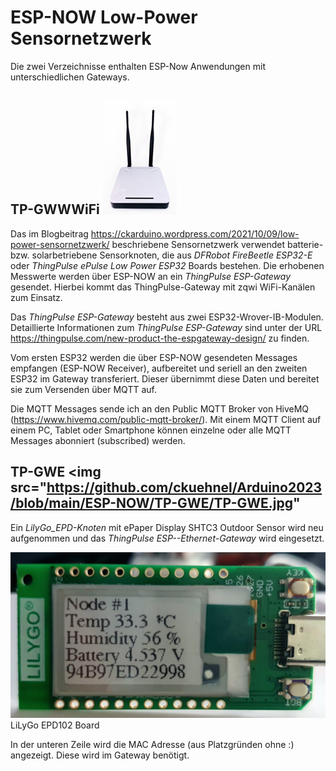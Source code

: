 # ESP-NOW Low-Power Sensornetzwerk

Die zwei Verzeichnisse enthalten ESP-Now Anwendungen mit unterschiedlichen Gateways.

## TP-GWWWiFi    <img src="https://github.com/ckuehnel/Arduino2023/blob/main/ESP-NOW/TP-GEWiFi/TP-GWWiFi.jpg"> 
Das im Blogbeitrag https://ckarduino.wordpress.com/2021/10/09/low-power-sensornetzwerk/ beschriebene Sensornetzwerk verwendet batterie- bzw. solarbetriebene Sensorknoten, 
die aus *DFRobot FireBeetle ESP32-E* oder *ThingPulse ePulse Low Power ESP32* Boards bestehen. Die erhobenen Messwerte werden über ESP-NOW an ein *ThingPulse ESP-Gateway* gesendet.
Hierbei kommt das ThingPulse-Gateway mit zqwi WiFi-Kanälen zum Einsatz.

Das *ThingPulse ESP-Gateway* besteht aus zwei ESP32-Wrover-IB-Modulen. Detaillierte Informationen zum *ThingPulse ESP-Gateway* sind unter der URL 
https://thingpulse.com/new-product-the-espgateway-design/ zu finden.

Vom ersten ESP32 werden die über ESP-NOW gesendeten Messages empfangen (ESP-NOW Receiver), aufbereitet und seriell an den zweiten ESP32 im Gateway transferiert. 
Dieser übernimmt diese Daten und bereitet sie zum Versenden über MQTT auf.

Die MQTT Messages sende ich an den Public MQTT Broker von HiveMQ (https://www.hivemq.com/public-mqtt-broker/). Mit einem MQTT Client auf einem PC, Tablet oder Smartphone 
können einzelne oder alle MQTT Messages abonniert (subscribed) werden.

## TP-GWE   <img src="https://github.com/ckuehnel/Arduino2023/blob/main/ESP-NOW/TP-GWE/TP-GWE.jpg"
Ein *LilyGo_EPD-Knoten* mit ePaper Display SHTC3 Outdoor Sensor wird neu aufgenommen und das *ThingPulse ESP--Ethernet-Gateway* wird eingesetzt.

<img src="https://github.com/ckuehnel/Arduino2023/blob/main/ESP-NOW/TP-GWE/LilyGo_EPD_Node.jpg">LiLyGo EPD102 Board

In der unteren Zeile wird die MAC Adresse (aus Platzgründen ohne :) angezeigt. Diese wird im Gateway benötigt.
